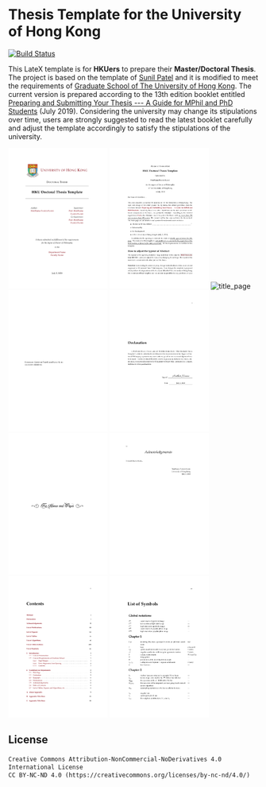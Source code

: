 # Thesis Template for the University of Hong Kong

[![Build Status](https://travis-ci.org/mbredel/thesis-template.svg?branch=master)](https://travis-ci.org/mbredel/thesis-template)

This LateX template is for **HKUers** to prepare their **Master/Doctoral Thesis**. The project is based on the template of [Sunil Patel](http://www.sunilpatel.co.uk/thesis-template/) and it is modified to meet the requirements of [Graduate School of The University of Hong Kong](https://www.gradsch.hku.hk/gradsch/current-students/thesis-submission). The current version is prepared according to the 13th edition booklet entitled [Preparing and Submitting Your Thesis --- A Guide for MPhil and PhD Students](https://intraweb.hku.hk/reserved_1/gradsch/PreparingandSubmittingYourThesis.pdf) (July 2019). Considering the university may change its stipulations over time, users are strongly suggested to read the latest booklet carefully and adjust the template accordingly to satisfy the stipulations of the university.

<img src="./Others/cover_page.png" alt="cover_page" width="200">
<img src="./Others/abstract_page.png" alt="abstract_page" width="200">
<img src="./Others/title_page.png" alt="title_page" width="200">
<img src="./Others/copyright.png" alt="copyright" width="200">
<img src="./Others/declaration.png" alt="declaration" width="200">
<img src="./Others/dedications.png" alt="dedications" width="200">
<img src="./Others/acknowledgements.png" alt="acknowledgements" width="200">
<img src="./Others/table_of_contents.png" alt="table of contents" width="200">
<img src="./Others/list_of_symbols.png" alt="list of symbols" width="200">


## License
```
Creative Commons Attribution-NonCommercial-NoDerivatives 4.0 International License
CC BY-NC-ND 4.0 (https://creativecommons.org/licenses/by-nc-nd/4.0/)
```
